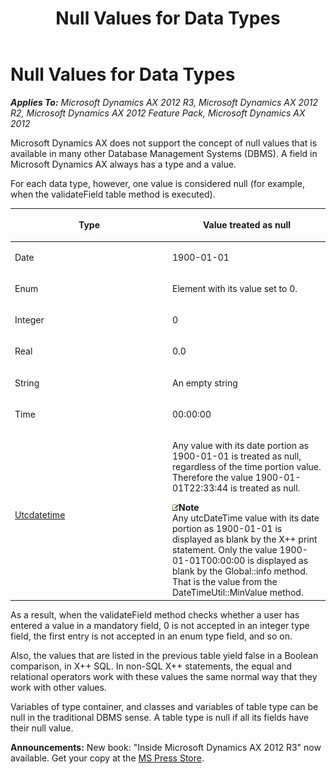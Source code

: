 ﻿---
title: Null Values for Data Types
TOCTitle: Null Values for Data Types
ms:assetid: 9b66b1ee-8a43-4a9a-8a59-75f76785b385
ms:mtpsurl: https://msdn.microsoft.com/en-us/library/Aa846236(v=AX.60)
ms:contentKeyID: 35248172
ms.date: 05/18/2015
mtps_version: v=AX.60
---

# Null Values for Data Types 


_**Applies To:** Microsoft Dynamics AX 2012 R3, Microsoft Dynamics AX 2012 R2, Microsoft Dynamics AX 2012 Feature Pack, Microsoft Dynamics AX 2012_

Microsoft Dynamics AX does not support the concept of null values that is available in many other Database Management Systems (DBMS). A field in Microsoft Dynamics AX always has a type and a value.

For each data type, however, one value is considered null (for example, when the validateField table method is executed).

<table>
<colgroup>
<col style="width: 50%" />
<col style="width: 50%" />
</colgroup>
<thead>
<tr class="header">
<th><p>Type</p></th>
<th><p>Value treated as null</p></th>
</tr>
</thead>
<tbody>
<tr class="odd">
<td><p>Date</p></td>
<td><p>1900-01-01</p></td>
</tr>
<tr class="even">
<td><p>Enum</p></td>
<td><p>Element with its value set to 0.</p></td>
</tr>
<tr class="odd">
<td><p>Integer</p></td>
<td><p>0</p></td>
</tr>
<tr class="even">
<td><p>Real</p></td>
<td><p>0.0</p></td>
</tr>
<tr class="odd">
<td><p>String</p></td>
<td><p>An empty string</p></td>
</tr>
<tr class="even">
<td><p>Time</p></td>
<td><p>00:00:00</p></td>
</tr>
<tr class="odd">
<td><p><a href="utcdatetime.md">Utcdatetime</a></p></td>
<td><p>Any value with its date portion as 1900-01-01 is treated as null, regardless of the time portion value. Therefore the value 1900-01-01T22:33:44 is treated as null.</p>
<div class="mtps-table">
<div class="mtps-row">
<img src="images/Aa589339.alert_note(en-us,AX.60).gif" title="Note" alt="Note" class="note" /><strong>Note</strong>
</div>
<div class="mtps-row">
Any utcDateTime value with its date portion as 1900-01-01 is displayed as blank by the X++ print statement. Only the value 1900-01-01T00:00:00 is displayed as blank by the Global::info method. That is the value from the DateTimeUtil::MinValue method.
</div>
</div></td>
</tr>
</tbody>
</table>


As a result, when the validateField method checks whether a user has entered a value in a mandatory field, 0 is not accepted in an integer type field, the first entry is not accepted in an enum type field, and so on.

Also, the values that are listed in the previous table yield false in a Boolean comparison, in X++ SQL. In non-SQL X++ statements, the equal and relational operators work with these values the same normal way that they work with other values.

Variables of type container, and classes and variables of table type can be null in the traditional DBMS sense. A table type is null if all its fields have their null value.

  
**Announcements:** New book: "Inside Microsoft Dynamics AX 2012 R3" now available. Get your copy at the [MS Press Store](https://www.microsoftpressstore.com/store/inside-microsoft-dynamics-ax-2012-r3-9780735685109).

